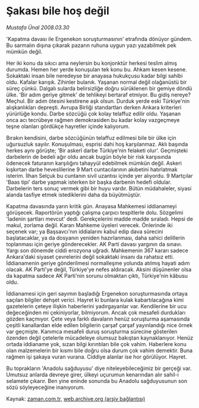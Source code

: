 # Şakası bile hoş değil

*Mustafa Ünal 2008.03.30*

<tr><td class="metin" colspan="2" style="padding-top: 20px; padding-left: 5px; padding-right: 10px;">'Kapatma davası ile Ergenekon soruşturmasının' etrafında dönüyor gündem. Bu sarmalın dışına çıkarak pazarın ruhuna uygun yazı yazabilmek pek mümkün değil.</td></tr><tr><td class="metin" colspan="2" style="padding-top: 20px; padding-left: 5px; padding-right: 10px;"><p>Her iki konu da sıkıcı ama neylersin bu konjonktür herkesi teslim almış durumda. Hemen her yerde konuşulan tek konu bu. Ahkam kesen kesene. Sokaktaki insan bile neredeyse bir anayasa hukukçusu kadar bilgi sahibi oldu. Kafalar karışık. Zihinler bulanık. Yaşanan normal değil olağanüstü bir süreç çünkü. Dalgalı sularda belirsizliğe doğru sürüklenen bir gemiye döndü ülke. 'Bir adım geriye gitmek' de tehlikeyi bertaraf etmiyor. Bu gidiş nereye? Meçhul. Bir adım ötesini kestirene aşk olsun. Durduk yerde eski Türkiye'nin alışkanlıkları depreşti. Avrupa Birliği standartları derken Ankara kriterleri yürürlüğe kondu. Darbe sözcüğü çok kolay telaffuz edilir oldu. Yaşanan onca acı tecrübeye rağmen demokrasiden bu kadar kolay vazgeçmeye teşne olanları gördükçe hayretler içinde kalıyorum. 
<p>Bırakın kendisini, darbe sözcüğünün telaffuz edilmesi bile bir ülke için uğursuzluk sayılır. Konuşulması, esprisi dahi hoş karşılanmaz. Aklı başında herkes aynı görüşte; 'Bir askerî darbe Türkiye'nin felaketi olur'. Geçmişteki darbelerin de bedeli ağır oldu ancak bugün böyle bir risk karşısında ödenecek faturanın karşılığını tahayyül edebilmek mümkün değil. Askeri kışkırtan darbe heveslilerine 9 Mart cuntacılarının akıbetini hatırlatmak isterim. İlhan Selçuk bu cuntanın sivil uzantısı içinde yer alıyordu. 9 Martçılar 'Baas tipi' darbe yapmak isterken bir başka darbenin hedefi oldular. Darbelerin ters sonuç vermek gibi bir huyu vardır. Bütün müdahaleler, siyasi alanda tasfiye etmek istediklerini daha da büyütmüştür. 
<p>Kapatma davasında yarın kritik gün. Anayasa Mahkemesi iddianameyi görüşecek. Raportörün yaptığı çalışma çarpıcı tespitlerle dolu. Sözgelimi 'İadenin şartları mevcut' dedi. Gerekçelerini madde madde sıraladı. Hepsi de makul, zorlama değil. Kararı Mahkeme üyeleri verecek. Önlerinde iki seçenek var; ya Başsavcı'nın iddialarını kabul edip dava sürecini başlatacaklar, ya da dosyanın yeniden hazırlanması, daha sahici delillerin toplanması için geriye gönderecekler. AK Parti davası yargının da sınavı. Yargı son dönemde ciddi erozyona uğradı. Mahkemenin 367 kararı sadece Ankara'daki siyaset çevrelerini değil sokaktaki insanı da rahatsız etti. İddianamenin geriye gönderilmesi normalleşme yolunda atılmış hayati adım olacak. AK Parti'ye değil, Türkiye'ye nefes aldıracak. Aksini düşünenler olsa da kapatma sadece AK Parti'nin sorunu olmaktan çıktı, Türkiye'nin kâbusu oldu. 
<p>İddianamesi için geri sayımın başladığı Ergenekon soruşturmasında ortaya saçılan bilgiler dehşet verici. Hayret ki bunlara kulak kabartılacağına kimi gazetelerin çeteye ilişkin haberlerini yadırgayanlar var. Kendilerine bir ucu değeceğinden mi çekiniyorlar, bilmiyorum. Ancak çok mesafeli durdukları gözden kaçmıyor. Çete veya farklı davaların henüz soruşturma aşamasında çeşitli kanallardan elde edilen bilgilerin çarşaf çarşaf yayınlandığı nice örnek var geçmişte. Kanımca mesafeli duruş soruşturma sürecine gösterilen özenden değil çetelerle mücadeleye olumsuz bakıştan kaynaklanıyor. Henüz ortada iddianame yok, sızan bilgi kırıntıları bile çok vahim. Haberlere konu olan malzemelerin bir kısmı bile doğru olsa durum çok vahim demektir. Buna rağmen işi şakaya vuran vurana. Ciddiye alanlar ise hor görülüyor. Hayret. 
<p>Bu toprakların 'Anadolu sağduyusu' diye niteleyebileceğimiz bir gerçeği var. Umutsuz anlarda devreye girer, ülkeyi uçurumun kenarından alır sahil-i selamete çıkarır. Ben yine eninde sonunda bu Anadolu sağduyusunun son sözü söyleyeceğine inanıyorum. <br/></p></p></p></p></p></td></tr>

Kaynak: [zaman.com.tr](http://zaman.com.tr/yazar.do?yazino=670839), [web.archive.org (arşiv bağlantısı)](http://web.archive.org/web/20080609182724/http://www.zaman.com.tr:80/yazar.do?yazino=670839)
